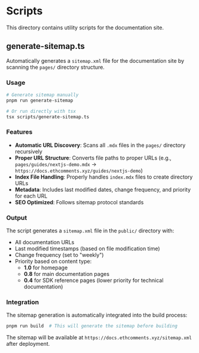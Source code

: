 # Scripts

This directory contains utility scripts for the documentation site.

## generate-sitemap.ts

Automatically generates a `sitemap.xml` file for the documentation site by scanning the `pages/` directory structure.

### Usage

```bash
# Generate sitemap manually
pnpm run generate-sitemap

# Or run directly with tsx
tsx scripts/generate-sitemap.ts
```

### Features

- **Automatic URL Discovery**: Scans all `.mdx` files in the `pages/` directory recursively
- **Proper URL Structure**: Converts file paths to proper URLs (e.g., `pages/guides/nextjs-demo.mdx` → `https://docs.ethcomments.xyz/guides/nextjs-demo`)
- **Index File Handling**: Properly handles `index.mdx` files to create directory URLs
- **Metadata**: Includes last modified dates, change frequency, and priority for each URL
- **SEO Optimized**: Follows sitemap protocol standards

### Output

The script generates a `sitemap.xml` file in the `public/` directory with:

- All documentation URLs
- Last modified timestamps (based on file modification time)
- Change frequency (set to "weekly")
- Priority based on content type:
  - **1.0** for homepage
  - **0.8** for main documentation pages
  - **0.4** for SDK reference pages (lower priority for technical documentation)

### Integration

The sitemap generation is automatically integrated into the build process:

```bash
pnpm run build  # This will generate the sitemap before building
```

The sitemap will be available at `https://docs.ethcomments.xyz/sitemap.xml` after deployment.
